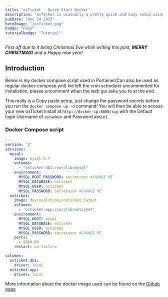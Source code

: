 ```yaml
---
title: "osTicket - Quick Start Docker"
description: "osTicket is usasually a pretty quick and easy setup using their regular install method, but lets set it up using a Docker Container!"
pubDate: "Dec 24 2023"
heroImage: "/osTicket.png"
badge: "FOSS"
tutorialbadge: "Tutorial"
---
```


*First off due to it being Christmas Eve while writing this post,  **MERRY CHRISTMAS!** and a Happy new year!*

## Introduction

Below is my docker compose script used in Portainer(Can also be used as regular docker-compose.yml)  Ive left the cron scheduler uncommented for installation, please uncomment when the web gui asks you to at the end.

This really is a Copy paste setup, just change the password secrets before you run the ```docker compose up -d``` command!  You will then be able to access your new osTicket install at ```http://docker-ip:8080/scp``` with the Default login Username of ```ostadmin``` and Password ```Admin1```

### Docker Compose script

```yaml
---
version: '3'
services:
  mysql:
    image: mysql:5.7
    volumes:
      - "osticket-db1:/var/lib/mysql"
    environment:
      MYSQL_ROOT_PASSWORD: secretroot #CHANGE ME
      MYSQL_DATABASE: osticket
      MYSQL_USER: osticket
      MYSQL_PASSWORD: secretuser #CHANGE ME
  osticket:
    image: devinsolutions/osticket:latest
    volumes:
      - 'osticket-app:/var/lib/osticket'
    environment:
      MYSQL_HOST: mysql
      MYSQL_DATABASE: osticket
      MYSQL_USER: osticket
      MYSQL_PASSWORD: secretuser #CHANGE ME
    ports:
      - 8080:80
    restart: on-failure

volumes:
  osticket-db1:
    driver: local
  osticket-app:
    driver: local
  ```
  
More Information about the docker image used can be found on the [Github page](https://github.com/devinsolutions/docker-osticket)
